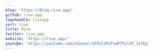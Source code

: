 ```yaml
---
blog: 'https://blog.rive.app/'
github: rive-app
logohandle: riveapp
sort: rive
title: Rive
twitter: rive_app
website: 'https://rive.app/'
youtube: 'https://youtube.com/channel/UCPal2R1FxwRTPylhP_7ofEg'
---
```

